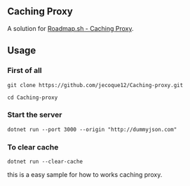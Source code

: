 ## Caching Proxy

A solution for [Roadmap.sh - Caching Proxy](https://roadmap.sh/projects/caching-server).


## Usage
### First of all 

```shell
git clone https://github.com/jecoque12/Caching-proxy.git

cd Caching-proxy
```

### Start the server

```shell
dotnet run --port 3000 --origin "http://dummyjson.com"
```

### To clear cache

```shell
dotnet run --clear-cache
```

this is a easy sample for how to works caching proxy. 